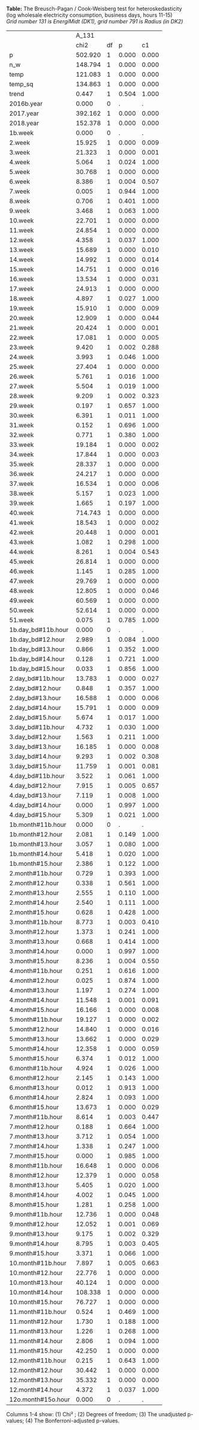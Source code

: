 **Table:** The Breusch-Pagan / Cook-Weisberg test for heteroskedasticity<br>(log wholesale electricity consumption, business days, hours 11-15)<br>*Grid number 131 is EnergiMidt (DK1), grid number 791 is Radius (in DK2)*<br><html><table>
<tr><td>            </td><td>       A_131</td><td>            </td><td>            </td><td>            </td></tr>
<tr><td>            </td><td>        chi2</td><td>          df</td><td>           p</td><td>          c1</td></tr>
<tr><td>p           </td><td>     502.920</td><td>           1</td><td>       0.000</td><td>       0.000</td></tr>
<tr><td>n_w         </td><td>     148.794</td><td>           1</td><td>       0.000</td><td>       0.000</td></tr>
<tr><td>temp        </td><td>     121.083</td><td>           1</td><td>       0.000</td><td>       0.000</td></tr>
<tr><td>temp_sq     </td><td>     134.863</td><td>           1</td><td>       0.000</td><td>       0.000</td></tr>
<tr><td>trend       </td><td>       0.447</td><td>           1</td><td>       0.504</td><td>       1.000</td></tr>
<tr><td>2016b.year  </td><td>       0.000</td><td>           0</td><td>           .</td><td>           .</td></tr>
<tr><td>2017.year   </td><td>     392.162</td><td>           1</td><td>       0.000</td><td>       0.000</td></tr>
<tr><td>2018.year   </td><td>     152.378</td><td>           1</td><td>       0.000</td><td>       0.000</td></tr>
<tr><td>1b.week     </td><td>       0.000</td><td>           0</td><td>           .</td><td>           .</td></tr>
<tr><td>2.week      </td><td>      15.925</td><td>           1</td><td>       0.000</td><td>       0.009</td></tr>
<tr><td>3.week      </td><td>      21.323</td><td>           1</td><td>       0.000</td><td>       0.001</td></tr>
<tr><td>4.week      </td><td>       5.064</td><td>           1</td><td>       0.024</td><td>       1.000</td></tr>
<tr><td>5.week      </td><td>      30.768</td><td>           1</td><td>       0.000</td><td>       0.000</td></tr>
<tr><td>6.week      </td><td>       8.386</td><td>           1</td><td>       0.004</td><td>       0.507</td></tr>
<tr><td>7.week      </td><td>       0.005</td><td>           1</td><td>       0.944</td><td>       1.000</td></tr>
<tr><td>8.week      </td><td>       0.706</td><td>           1</td><td>       0.401</td><td>       1.000</td></tr>
<tr><td>9.week      </td><td>       3.468</td><td>           1</td><td>       0.063</td><td>       1.000</td></tr>
<tr><td>10.week     </td><td>      22.701</td><td>           1</td><td>       0.000</td><td>       0.000</td></tr>
<tr><td>11.week     </td><td>      24.854</td><td>           1</td><td>       0.000</td><td>       0.000</td></tr>
<tr><td>12.week     </td><td>       4.358</td><td>           1</td><td>       0.037</td><td>       1.000</td></tr>
<tr><td>13.week     </td><td>      15.689</td><td>           1</td><td>       0.000</td><td>       0.010</td></tr>
<tr><td>14.week     </td><td>      14.992</td><td>           1</td><td>       0.000</td><td>       0.014</td></tr>
<tr><td>15.week     </td><td>      14.751</td><td>           1</td><td>       0.000</td><td>       0.016</td></tr>
<tr><td>16.week     </td><td>      13.534</td><td>           1</td><td>       0.000</td><td>       0.031</td></tr>
<tr><td>17.week     </td><td>      24.913</td><td>           1</td><td>       0.000</td><td>       0.000</td></tr>
<tr><td>18.week     </td><td>       4.897</td><td>           1</td><td>       0.027</td><td>       1.000</td></tr>
<tr><td>19.week     </td><td>      15.910</td><td>           1</td><td>       0.000</td><td>       0.009</td></tr>
<tr><td>20.week     </td><td>      12.909</td><td>           1</td><td>       0.000</td><td>       0.044</td></tr>
<tr><td>21.week     </td><td>      20.424</td><td>           1</td><td>       0.000</td><td>       0.001</td></tr>
<tr><td>22.week     </td><td>      17.081</td><td>           1</td><td>       0.000</td><td>       0.005</td></tr>
<tr><td>23.week     </td><td>       9.420</td><td>           1</td><td>       0.002</td><td>       0.288</td></tr>
<tr><td>24.week     </td><td>       3.993</td><td>           1</td><td>       0.046</td><td>       1.000</td></tr>
<tr><td>25.week     </td><td>      27.404</td><td>           1</td><td>       0.000</td><td>       0.000</td></tr>
<tr><td>26.week     </td><td>       5.761</td><td>           1</td><td>       0.016</td><td>       1.000</td></tr>
<tr><td>27.week     </td><td>       5.504</td><td>           1</td><td>       0.019</td><td>       1.000</td></tr>
<tr><td>28.week     </td><td>       9.209</td><td>           1</td><td>       0.002</td><td>       0.323</td></tr>
<tr><td>29.week     </td><td>       0.197</td><td>           1</td><td>       0.657</td><td>       1.000</td></tr>
<tr><td>30.week     </td><td>       6.391</td><td>           1</td><td>       0.011</td><td>       1.000</td></tr>
<tr><td>31.week     </td><td>       0.152</td><td>           1</td><td>       0.696</td><td>       1.000</td></tr>
<tr><td>32.week     </td><td>       0.771</td><td>           1</td><td>       0.380</td><td>       1.000</td></tr>
<tr><td>33.week     </td><td>      19.184</td><td>           1</td><td>       0.000</td><td>       0.002</td></tr>
<tr><td>34.week     </td><td>      17.844</td><td>           1</td><td>       0.000</td><td>       0.003</td></tr>
<tr><td>35.week     </td><td>      28.337</td><td>           1</td><td>       0.000</td><td>       0.000</td></tr>
<tr><td>36.week     </td><td>      24.217</td><td>           1</td><td>       0.000</td><td>       0.000</td></tr>
<tr><td>37.week     </td><td>      16.534</td><td>           1</td><td>       0.000</td><td>       0.006</td></tr>
<tr><td>38.week     </td><td>       5.157</td><td>           1</td><td>       0.023</td><td>       1.000</td></tr>
<tr><td>39.week     </td><td>       1.665</td><td>           1</td><td>       0.197</td><td>       1.000</td></tr>
<tr><td>40.week     </td><td>     714.743</td><td>           1</td><td>       0.000</td><td>       0.000</td></tr>
<tr><td>41.week     </td><td>      18.543</td><td>           1</td><td>       0.000</td><td>       0.002</td></tr>
<tr><td>42.week     </td><td>      20.448</td><td>           1</td><td>       0.000</td><td>       0.001</td></tr>
<tr><td>43.week     </td><td>       1.082</td><td>           1</td><td>       0.298</td><td>       1.000</td></tr>
<tr><td>44.week     </td><td>       8.261</td><td>           1</td><td>       0.004</td><td>       0.543</td></tr>
<tr><td>45.week     </td><td>      26.814</td><td>           1</td><td>       0.000</td><td>       0.000</td></tr>
<tr><td>46.week     </td><td>       1.145</td><td>           1</td><td>       0.285</td><td>       1.000</td></tr>
<tr><td>47.week     </td><td>      29.769</td><td>           1</td><td>       0.000</td><td>       0.000</td></tr>
<tr><td>48.week     </td><td>      12.805</td><td>           1</td><td>       0.000</td><td>       0.046</td></tr>
<tr><td>49.week     </td><td>      60.569</td><td>           1</td><td>       0.000</td><td>       0.000</td></tr>
<tr><td>50.week     </td><td>      52.614</td><td>           1</td><td>       0.000</td><td>       0.000</td></tr>
<tr><td>51.week     </td><td>       0.075</td><td>           1</td><td>       0.785</td><td>       1.000</td></tr>
<tr><td>1b.day_bd#11b.hour</td><td>       0.000</td><td>           0</td><td>           .</td><td>           .</td></tr>
<tr><td>1b.day_bd#12.hour</td><td>       2.989</td><td>           1</td><td>       0.084</td><td>       1.000</td></tr>
<tr><td>1b.day_bd#13.hour</td><td>       0.866</td><td>           1</td><td>       0.352</td><td>       1.000</td></tr>
<tr><td>1b.day_bd#14.hour</td><td>       0.128</td><td>           1</td><td>       0.721</td><td>       1.000</td></tr>
<tr><td>1b.day_bd#15.hour</td><td>       0.033</td><td>           1</td><td>       0.856</td><td>       1.000</td></tr>
<tr><td>2.day_bd#11b.hour</td><td>      13.783</td><td>           1</td><td>       0.000</td><td>       0.027</td></tr>
<tr><td>2.day_bd#12.hour</td><td>       0.848</td><td>           1</td><td>       0.357</td><td>       1.000</td></tr>
<tr><td>2.day_bd#13.hour</td><td>      16.588</td><td>           1</td><td>       0.000</td><td>       0.006</td></tr>
<tr><td>2.day_bd#14.hour</td><td>      15.791</td><td>           1</td><td>       0.000</td><td>       0.009</td></tr>
<tr><td>2.day_bd#15.hour</td><td>       5.674</td><td>           1</td><td>       0.017</td><td>       1.000</td></tr>
<tr><td>3.day_bd#11b.hour</td><td>       4.732</td><td>           1</td><td>       0.030</td><td>       1.000</td></tr>
<tr><td>3.day_bd#12.hour</td><td>       1.563</td><td>           1</td><td>       0.211</td><td>       1.000</td></tr>
<tr><td>3.day_bd#13.hour</td><td>      16.185</td><td>           1</td><td>       0.000</td><td>       0.008</td></tr>
<tr><td>3.day_bd#14.hour</td><td>       9.293</td><td>           1</td><td>       0.002</td><td>       0.308</td></tr>
<tr><td>3.day_bd#15.hour</td><td>      11.759</td><td>           1</td><td>       0.001</td><td>       0.081</td></tr>
<tr><td>4.day_bd#11b.hour</td><td>       3.522</td><td>           1</td><td>       0.061</td><td>       1.000</td></tr>
<tr><td>4.day_bd#12.hour</td><td>       7.915</td><td>           1</td><td>       0.005</td><td>       0.657</td></tr>
<tr><td>4.day_bd#13.hour</td><td>       7.119</td><td>           1</td><td>       0.008</td><td>       1.000</td></tr>
<tr><td>4.day_bd#14.hour</td><td>       0.000</td><td>           1</td><td>       0.997</td><td>       1.000</td></tr>
<tr><td>4.day_bd#15.hour</td><td>       5.309</td><td>           1</td><td>       0.021</td><td>       1.000</td></tr>
<tr><td>1b.month#11b.hour</td><td>       0.000</td><td>           0</td><td>           .</td><td>           .</td></tr>
<tr><td>1b.month#12.hour</td><td>       2.081</td><td>           1</td><td>       0.149</td><td>       1.000</td></tr>
<tr><td>1b.month#13.hour</td><td>       3.057</td><td>           1</td><td>       0.080</td><td>       1.000</td></tr>
<tr><td>1b.month#14.hour</td><td>       5.418</td><td>           1</td><td>       0.020</td><td>       1.000</td></tr>
<tr><td>1b.month#15.hour</td><td>       2.386</td><td>           1</td><td>       0.122</td><td>       1.000</td></tr>
<tr><td>2.month#11b.hour</td><td>       0.729</td><td>           1</td><td>       0.393</td><td>       1.000</td></tr>
<tr><td>2.month#12.hour</td><td>       0.338</td><td>           1</td><td>       0.561</td><td>       1.000</td></tr>
<tr><td>2.month#13.hour</td><td>       2.555</td><td>           1</td><td>       0.110</td><td>       1.000</td></tr>
<tr><td>2.month#14.hour</td><td>       2.540</td><td>           1</td><td>       0.111</td><td>       1.000</td></tr>
<tr><td>2.month#15.hour</td><td>       0.628</td><td>           1</td><td>       0.428</td><td>       1.000</td></tr>
<tr><td>3.month#11b.hour</td><td>       8.773</td><td>           1</td><td>       0.003</td><td>       0.410</td></tr>
<tr><td>3.month#12.hour</td><td>       1.373</td><td>           1</td><td>       0.241</td><td>       1.000</td></tr>
<tr><td>3.month#13.hour</td><td>       0.668</td><td>           1</td><td>       0.414</td><td>       1.000</td></tr>
<tr><td>3.month#14.hour</td><td>       0.000</td><td>           1</td><td>       0.997</td><td>       1.000</td></tr>
<tr><td>3.month#15.hour</td><td>       8.236</td><td>           1</td><td>       0.004</td><td>       0.550</td></tr>
<tr><td>4.month#11b.hour</td><td>       0.251</td><td>           1</td><td>       0.616</td><td>       1.000</td></tr>
<tr><td>4.month#12.hour</td><td>       0.025</td><td>           1</td><td>       0.874</td><td>       1.000</td></tr>
<tr><td>4.month#13.hour</td><td>       1.197</td><td>           1</td><td>       0.274</td><td>       1.000</td></tr>
<tr><td>4.month#14.hour</td><td>      11.548</td><td>           1</td><td>       0.001</td><td>       0.091</td></tr>
<tr><td>4.month#15.hour</td><td>      16.166</td><td>           1</td><td>       0.000</td><td>       0.008</td></tr>
<tr><td>5.month#11b.hour</td><td>      19.127</td><td>           1</td><td>       0.000</td><td>       0.002</td></tr>
<tr><td>5.month#12.hour</td><td>      14.840</td><td>           1</td><td>       0.000</td><td>       0.016</td></tr>
<tr><td>5.month#13.hour</td><td>      13.662</td><td>           1</td><td>       0.000</td><td>       0.029</td></tr>
<tr><td>5.month#14.hour</td><td>      12.358</td><td>           1</td><td>       0.000</td><td>       0.059</td></tr>
<tr><td>5.month#15.hour</td><td>       6.374</td><td>           1</td><td>       0.012</td><td>       1.000</td></tr>
<tr><td>6.month#11b.hour</td><td>       4.924</td><td>           1</td><td>       0.026</td><td>       1.000</td></tr>
<tr><td>6.month#12.hour</td><td>       2.145</td><td>           1</td><td>       0.143</td><td>       1.000</td></tr>
<tr><td>6.month#13.hour</td><td>       0.012</td><td>           1</td><td>       0.913</td><td>       1.000</td></tr>
<tr><td>6.month#14.hour</td><td>       2.824</td><td>           1</td><td>       0.093</td><td>       1.000</td></tr>
<tr><td>6.month#15.hour</td><td>      13.673</td><td>           1</td><td>       0.000</td><td>       0.029</td></tr>
<tr><td>7.month#11b.hour</td><td>       8.614</td><td>           1</td><td>       0.003</td><td>       0.447</td></tr>
<tr><td>7.month#12.hour</td><td>       0.188</td><td>           1</td><td>       0.664</td><td>       1.000</td></tr>
<tr><td>7.month#13.hour</td><td>       3.712</td><td>           1</td><td>       0.054</td><td>       1.000</td></tr>
<tr><td>7.month#14.hour</td><td>       1.338</td><td>           1</td><td>       0.247</td><td>       1.000</td></tr>
<tr><td>7.month#15.hour</td><td>       0.000</td><td>           1</td><td>       0.985</td><td>       1.000</td></tr>
<tr><td>8.month#11b.hour</td><td>      16.648</td><td>           1</td><td>       0.000</td><td>       0.006</td></tr>
<tr><td>8.month#12.hour</td><td>      12.379</td><td>           1</td><td>       0.000</td><td>       0.058</td></tr>
<tr><td>8.month#13.hour</td><td>       5.405</td><td>           1</td><td>       0.020</td><td>       1.000</td></tr>
<tr><td>8.month#14.hour</td><td>       4.002</td><td>           1</td><td>       0.045</td><td>       1.000</td></tr>
<tr><td>8.month#15.hour</td><td>       1.281</td><td>           1</td><td>       0.258</td><td>       1.000</td></tr>
<tr><td>9.month#11b.hour</td><td>      12.736</td><td>           1</td><td>       0.000</td><td>       0.048</td></tr>
<tr><td>9.month#12.hour</td><td>      12.052</td><td>           1</td><td>       0.001</td><td>       0.069</td></tr>
<tr><td>9.month#13.hour</td><td>       9.175</td><td>           1</td><td>       0.002</td><td>       0.329</td></tr>
<tr><td>9.month#14.hour</td><td>       8.795</td><td>           1</td><td>       0.003</td><td>       0.405</td></tr>
<tr><td>9.month#15.hour</td><td>       3.371</td><td>           1</td><td>       0.066</td><td>       1.000</td></tr>
<tr><td>10.month#11b.hour</td><td>       7.897</td><td>           1</td><td>       0.005</td><td>       0.663</td></tr>
<tr><td>10.month#12.hour</td><td>      22.776</td><td>           1</td><td>       0.000</td><td>       0.000</td></tr>
<tr><td>10.month#13.hour</td><td>      40.124</td><td>           1</td><td>       0.000</td><td>       0.000</td></tr>
<tr><td>10.month#14.hour</td><td>     108.338</td><td>           1</td><td>       0.000</td><td>       0.000</td></tr>
<tr><td>10.month#15.hour</td><td>      76.727</td><td>           1</td><td>       0.000</td><td>       0.000</td></tr>
<tr><td>11.month#11b.hour</td><td>       0.524</td><td>           1</td><td>       0.469</td><td>       1.000</td></tr>
<tr><td>11.month#12.hour</td><td>       1.730</td><td>           1</td><td>       0.188</td><td>       1.000</td></tr>
<tr><td>11.month#13.hour</td><td>       1.226</td><td>           1</td><td>       0.268</td><td>       1.000</td></tr>
<tr><td>11.month#14.hour</td><td>       2.806</td><td>           1</td><td>       0.094</td><td>       1.000</td></tr>
<tr><td>11.month#15.hour</td><td>      42.250</td><td>           1</td><td>       0.000</td><td>       0.000</td></tr>
<tr><td>12.month#11b.hour</td><td>       0.215</td><td>           1</td><td>       0.643</td><td>       1.000</td></tr>
<tr><td>12.month#12.hour</td><td>      30.442</td><td>           1</td><td>       0.000</td><td>       0.000</td></tr>
<tr><td>12.month#13.hour</td><td>      35.332</td><td>           1</td><td>       0.000</td><td>       0.000</td></tr>
<tr><td>12.month#14.hour</td><td>       4.372</td><td>           1</td><td>       0.037</td><td>       1.000</td></tr>
<tr><td>12o.month#15o.hour</td><td>       0.000</td><td>           0</td><td>           .</td><td>           .</td></tr>
</table>Columns 1-4 show: (1) Chi&sup2 ; (2) Degrees of freedom; (3) The unadjusted p-values; (4) The Bonferroni-adjusted p-values.</html>
